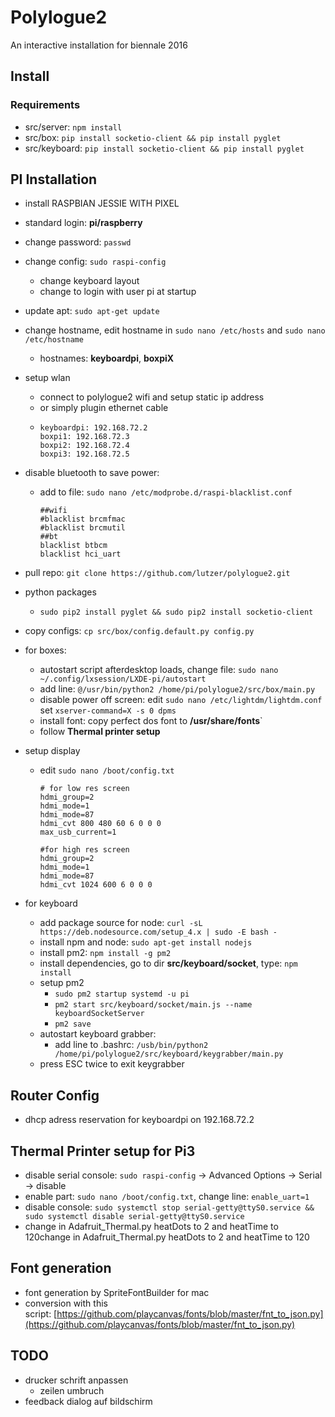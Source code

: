 # Polylogue2

An interactive installation for biennale 2016

## Install

### Requirements

* src/server: `npm install`
* src/box: `pip install socketio-client && pip install pyglet`
* src/keyboard: `pip install socketio-client && pip install pyglet` 




## PI Installation

* install RASPBIAN JESSIE WITH PIXEL

* standard login: **pi/raspberry**

* change password: `passwd`

* change config: `sudo raspi-config`
  * change keyboard layout
  * change to login with user pi at startup

* update apt: `sudo apt-get update`

* change hostname, edit hostname in  `sudo nano /etc/hosts` and `sudo nano /etc/hostname`
  * hostnames: **keyboardpi**, **boxpiX**

* setup wlan
  * connect to polylogue2 wifi and setup static ip address 
  * or simply plugin ethernet cable
  * ```
    keyboardpi: 192.168.72.2
    boxpi1: 192.168.72.3
    boxpi2: 192.168.72.4
    boxpi3: 192.168.72.5
    ```

* disable bluetooth to save power:

  * add to file: `sudo nano /etc/modprobe.d/raspi-blacklist.conf`

    ```
    ##wifi
    #blacklist brcmfmac
    #blacklist brcmutil
    ##bt
    blacklist btbcm
    blacklist hci_uart
    ```

* pull repo: `git clone https://github.com/lutzer/polylogue2.git`

* python packages
  * `sudo pip2 install pyglet && sudo pip2 install socketio-client `

* copy configs: `cp src/box/config.default.py config.py`

* for boxes:
  * autostart script afterdesktop loads, change file: `sudo nano ~/.config/lxsession/LXDE-pi/autostart `
  * add line: `@/usr/bin/python2 /home/pi/polylogue2/src/box/main.py`
  * disable power off screen: edit `sudo nano /etc/lightdm/lightdm.conf` set `xserver-command=X -s 0 dpms`
  * install font: copy perfect dos font to **/usr/share/fonts**`
  * follow **Thermal printer setup**

* setup display

  * edit `sudo nano /boot/config.txt`

    ```
    # for low res screen
    hdmi_group=2
    hdmi_mode=1
    hdmi_mode=87
    hdmi_cvt 800 480 60 6 0 0 0
    max_usb_current=1

    #for high res screen
    hdmi_group=2
    hdmi_mode=1
    hdmi_mode=87
    hdmi_cvt 1024 600 6 0 0 0
    ```

* for keyboard

  * add package source for node: `curl -sL https://deb.nodesource.com/setup_4.x | sudo -E bash -`
  * install npm and node:  `sudo apt-get install nodejs`
  * install pm2: `npm install -g pm2`
  * install dependencies, go to dir **src/keyboard/socket**, type: `npm install`
  * setup pm2
    * `sudo pm2 startup systemd -u pi`
    * `pm2 start src/keyboard/socket/main.js --name keyboardSocketServer`
    * `pm2 save`
  * autostart keyboard grabber:
    * add line to .bashrc: `/usb/bin/python2 /home/pi/polylogue2/src/keyboard/keygrabber/main.py`
  * press ESC twice to exit keygrabber


## Router Config

* dhcp adress reservation for keyboardpi on 192.168.72.2




## Thermal Printer setup for Pi3

* disable serial console: `sudo raspi-config` -> Advanced Options -> Serial -> disable
* enable part: `sudo nano /boot/config.txt`, change line: `enable_uart=1`
* disable console:  `sudo systemctl stop serial-getty@ttyS0.service && sudo systemctl disable serial-getty@ttyS0.service `
* change in Adafruit_Thermal.py heatDots to 2 and heatTime to 120change in Adafruit_Thermal.py heatDots to 2 and heatTime to 120

## Font generation

- font generation by SpriteFontBuilder for mac
- conversion with this script: [https://github.com/playcanvas/fonts/blob/master/fnt_to_json.py](https://github.com/playcanvas/fonts/blob/master/fnt_to_json.py)


## TODO



* drucker schrift anpassen
  * zeilen umbruch
* feedback dialog auf bildschirm

